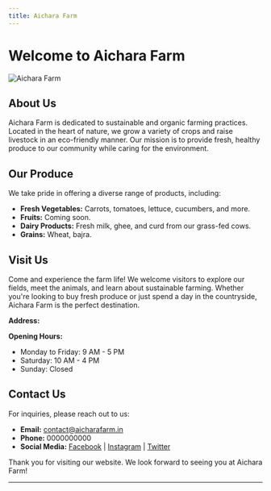 ```yaml
---
title: Aichara Farm
---
```


# Welcome to Aichara Farm

![Aichara Farm](path-to-your-image.jpg) <!-- Replace with the actual path to an image of your farm -->

## About Us

Aichara Farm is dedicated to sustainable and organic farming practices. Located in the heart of nature, we grow a variety of crops and raise livestock in an eco-friendly manner. Our mission is to provide fresh, healthy produce to our community while caring for the environment.

## Our Produce

We take pride in offering a diverse range of products, including:

- **Fresh Vegetables:** Carrots, tomatoes, lettuce, cucumbers, and more.
- **Fruits:** Coming soon.
- **Dairy Products:** Fresh milk, ghee, and curd from our grass-fed cows.
- **Grains:** Wheat, bajra.

## Visit Us

Come and experience the farm life! We welcome visitors to explore our fields, meet the animals, and learn about sustainable farming. Whether you're looking to buy fresh produce or just spend a day in the countryside, Aichara Farm is the perfect destination.

**Address:**


**Opening Hours:**
- Monday to Friday: 9 AM - 5 PM
- Saturday: 10 AM - 4 PM
- Sunday: Closed

## Contact Us

For inquiries, please reach out to us:

- **Email:** contact@aicharafarm.in
- **Phone:** 0000000000
- **Social Media:** [Facebook](https://facebook.com/aicharafarm) | [Instagram](https://instagram.com/aicharafarm) | [Twitter](https://twitter.com/aicharafarm)

Thank you for visiting our website. We look forward to seeing you at Aichara Farm!

---


